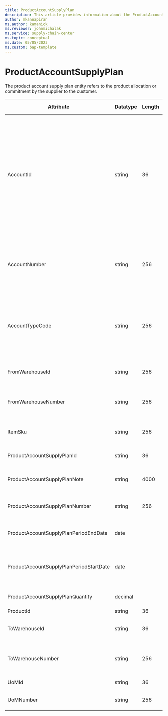 ```yaml
---
title: ProductAccountSupplyPlan
description: This article provides information about the ProductAccountSupplyPlan entity.
author: mkannapiran
ms.author: kamanick
ms.reviewer: johnmichalak
ms.service: supply-chain-center
ms.topic: conceptual
ms.date: 05/05/2023
ms.custom: bap-template
---
```


# **ProductAccountSupplyPlan**

The product account supply plan entity refers to the product allocation or commitment by the supplier to the customer.


|	Attribute	|	Datatype	|	Length	|	Primary Key	|	Description	|
|---------------|--------|------|----------|-----------|
|	AccountId	|	string	|	36	|	No	|	A unique identifier of an account. The account could be a customer or vendor etc. AccountId is an auto generated ID by Microsoft Dynamics 365 or Supply Chain Center. 	|
|	AccountNumber	|	string	|	256	|	No	|	Number or code for the account to quickly search and identify the account in system views.	|
|	AccountTypeCode	|	string	|	256	|	No	|	Account type code indicates the type of account. An account could be Vendor, Customer etc.	|
|	FromWarehouseId	|	string	|	256	|	No	|	The unique ID of the origin warehouse	|
|	FromWarehouseNumber	|	string	|	256	|	No	|	The origin warehouse number for the demand forecast	|
|	ItemSku	|	string	|	256	|	No	|	The stock keeping unit of the product	|
|	ProductAccountSupplyPlanId	|	string	|	36	|	Yes	|	The unique ID of the supply plan	|
|	ProductAccountSupplyPlanNote	|	string	|	4000	|	No	|	Notes or comments for supply plan	|
|	ProductAccountSupplyPlanNumber	|	string	|	256	|	Yes	|	The unique number of the account supply plan	|
|	ProductAccountSupplyPlanPeriodEndDate	|	date	|		|	No	|	The validity or expirty date of this record	|
|	ProductAccountSupplyPlanPeriodStartDate	|	date	|		|	No	|	The beginning or effective start date of this record	|
|	ProductAccountSupplyPlanQuantity	|	decimal	|		|	No	|	The supply plan quantity	|
|	ProductId	|	string	|	36	|	No	|	Product Id	|
|	ToWarehouseId	|	string	|	36	|	No	|	The unique ID of the destination warehouse	|
|	ToWarehouseNumber	|	string	|	256	|	No	|	The unique number of the destination warehouse	|
|	UoMId	|	string	|	36	|	No	|	Unit of measure Id	|
|	UoMNumber	|	string	|	256	|	No	|	Unit of measure ISO code	|
